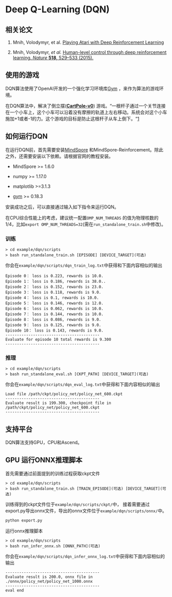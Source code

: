 # Deep Q-Learning (DQN)

## 相关论文

1. Mnih, Volodymyr, et al. [Playing Atari with Deep Reinforcement Learning](https://arxiv.org/pdf/1312.5602.pdf)

2. Mnih, Volodymyr, *et al.* [Human-level control through deep reinforcement learning. *Nature* **518,** 529–533 (2015).](https://www.nature.com/articles/nature14236)

## 使用的游戏

DQN算法使用了OpenAI开发的一个强化学习环境库[Gym](https://github.com/openai/gym) ，来作为算法的游戏环境。

在DQN算法中，解决了倒立摆([**CartPole-v0**](https://github.com/openai/gym/wiki/CartPole-v0)) 游戏。“一根杆子通过一个关节连接在一个小车上，这个小车可以沿着没有摩擦的轨道上左右移动。系统会对这个小车施加+1或者-1的力。这个游戏的目标是防止这根杆子从车上倒下。“[1](https://github.com/openai/gym/wiki/CartPole-v0)

## 如何运行DQN

在运行DQN前，首先需要安装[MindSpore](https://www.mindspore.cn/install) 和MindSpore-Reinforcement。除此之外，还需要安装以下依赖。请根据官网的教程安装。

- MindSpore >= 1.6.0

- numpy >= 1.17.0
- matplotlib >=3.1.3
- [gym](https://github.com/openai/gym) >= 0.18.3

安装成功之后，可以直接通过输入如下指令来运行DQN。

在CPU综合性能上的考虑，建议统一配置`OMP_NUM_THREADS` 的值为物理核数的1/4，比如`export OMP_NUM_THREADS=32`(需在`run_standalone_train.sh`中修改)。

### 训练

```shell
> cd example/dqn/scripts
> bash run_standalone_train.sh [EPISODE] [DEVICE_TARGET](可选)
```

你会在`example/dqn/scripts/dqn_train_log.txt`中获得和下面内容相似的输出

```shell
Episode 0： loss is 0.223, rewards is 10.0.
Episode 1： loss is 0.186, rewards is 38.0..
Episode 2： loss is 0.152, rewards is 23.0.
Episode 3： loss is 0.118, rewards is 9.0.
Episode 4： loss is 0.1, rewards is 10.0.
Episode 5： loss is 0.146, rewards is 12.0.
Episode 6： loss is 0.062, rewards is 10.0.
Episode 7： loss is 0.144, rewards is 10.0.
Episode 8： loss is 0.086, rewards is 9.0.
Episode 9： loss is 0.125, rewards is 9.0.
Episode 10： loss is 0.143, rewards is 9.0.
-----------------------------------------
Evaluate for episode 10 total rewards is 9.300
-----------------------------------------
```

### 推理

```shell
> cd example/dqn/scripts
> bash run_standalone_eval.sh [CKPT_PATH] [DEVICE_TARGET](可选)
```

你会在`example/dqn/scripts/dqn_eval_log.txt`中获得和下面内容相似的输出

```shell
Load file /path/ckpt/policy_net/policy_net_600.ckpt
-----------------------------------------
Evaluate result is 199.300, checkpoint file in /path/ckpt/policy_net/policy_net_600.ckpt
-----------------------------------------
```

## 支持平台

DQN算法支持GPU，CPU和Ascend。

## GPU 运行ONNX推理脚本

首先需要通过前面提到的训练过程获取ckpt文件

```shell
> cd example/dqn/scripts
> bash run_standalone_train.sh [TRAIN_EPISODE](可选) [DEVICE_TARGET](可选)
```

训练得到的ckpt文件位于`example/dqn/scripts/ckpt/`中，
接着需要通过export.py导出onnx文件，导出的onnx文件位于`example/dqn/scripts/onnx/`中。

```python
python export.py
```

运行onnx推理脚本

```shell
> cd example/dqn/scripts
> bash run_infer_onnx.sh [ONNX_PATH](可选)
```

你会在`example/dqn/scripts/dqn_infer_onnx_log.txt`中获得和下面内容相似的输出

```shell
-----------------------------------------
Evaluate result is 200.0, onnx file in ./onnx/policy_net/policy_net_1000.onnx
-----------------------------------------
eval end
```